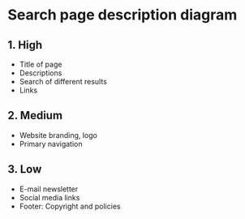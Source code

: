 # Search page description diagram

## 1. High

- Title of page
- Descriptions
- Search of different results
- Links

## 2. Medium

- Website branding, logo
- Primary navigation


## 3. Low

- E-mail newsletter
- Social media links
- Footer: Copyright and policies